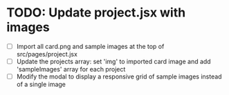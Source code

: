 # TODO: Update project.jsx with images

- [ ] Import all card.png and sample images at the top of src/pages/project.jsx
- [ ] Update the projects array: set 'img' to imported card image and add 'sampleImages' array for each project
- [ ] Modify the modal to display a responsive grid of sample images instead of a single image
